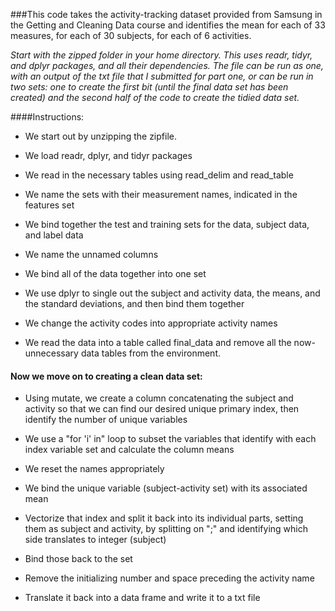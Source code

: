 ###This code takes the activity-tracking dataset provided from Samsung in the Getting and Cleaning Data course and identifies the mean for each of 33 measures, for each of 30 subjects, for each of 6 activities.

_Start with the zipped folder in your home directory._
_This uses readr, tidyr, and dplyr packages, and all their dependencies._
_The file can be run as one, with an output of the txt file that I submitted for part one, or can be run in two sets: one to create the first bit (until the final data set has been created) and the second half of the code to create the tidied data set._


####Instructions:
  
  
* We start out by unzipping the zipfile.

* We load readr, dplyr, and tidyr packages

* We read in the necessary tables using read\_delim and read\_table

* We name the sets with their measurement names, indicated in the features set

* We bind together the test and training sets for the data, subject data, and label data

* We name the unnamed columns

* We bind all of the data together into one set

* We use dplyr to single out the subject and activity data, the means, and the standard deviations, and then bind them together

* We change the activity codes into appropriate activity names

* We read the data into a table called final_data and remove all the now-unnecessary data tables from the environment.

#### Now we move on to creating a clean data set:

* Using mutate, we create a column concatenating the subject and activity so that we can find our desired unique primary index, then identify the number of unique variables

* We use a "for 'i' in" loop to subset the variables that identify with each index variable set and calculate the column means

* We reset the names appropriately

* We bind the unique variable (subject-activity set) with its associated mean

* Vectorize that index and split it back into its individual parts, setting them as subject and activity, by splitting on ";" and identifying which side translates to integer (subject)

* Bind those back to the set

* Remove the initializing number and space preceding the activity name

* Translate it back into a data frame and write it to a txt file